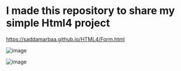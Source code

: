 # I made this repository to share my simple Html4 project

https://saddamarbaa.github.io/HTML4/Form.html

![image](https://user-images.githubusercontent.com/51326421/101823941-18903280-3b5e-11eb-958c-b9ba7e6b38a6.png)




![image](https://user-images.githubusercontent.com/51326421/101824295-981e0180-3b5e-11eb-915f-5e0c3fd49243.png)

